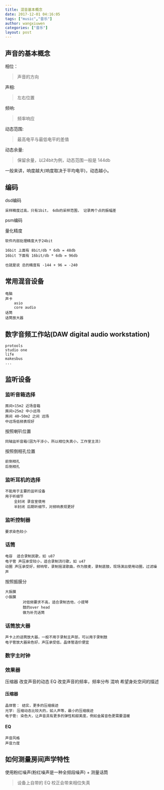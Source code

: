 ```yaml
---
title: 混音基本概念
date: 2017-12-01 04:16:05
tags: ["music","音乐"]
author: wangxiuwen
categories: ["音乐"]
layout: post
---
```


## 声音的基本概念

相位：
>声音的方向

声相:
>左右位置

频响:
>频率响应

动态范围:
>最高电平与最低电平的差值

动态余量:
>保留余量，以24bit为例，动态范围一般是 144db


一般来讲，响度越大(响度取决于平均电平)，动态越小。


## 编码

dsd编码 

	采样精度过高，只有1bit， 6db的采样范围， 记录两个点的振幅差

psm编码


量化精度

	软件内部处理精度大于24bit
	
	16bit 上面有 8bit/db * 6db = 48db
	16bit 下面有 16bit/db * 6db = 96db
	
	也就是说 总的精度有 -144 + 96 = -240
	
## 常用混音设备

	电脑
	声卡
		asio
		core audio
	话筒
	话筒放大器
		
## 数字音频工作站(DAW digital audio workstation)

	protools
	studio one
	life
	makesbus
	...

## 监听设备

### 监听音箱选择

	房间<15m2	近场音箱
	房间>25m2	中小远场
	房间 40~50m2 之间 远场
	中远场低频表现好


按照喇叭位置

	同轴监听音箱(因为干涉小，所以相位失真小，工作室主流)

按照倒相孔位置

	前倒相孔
	后倒相孔
	
	
### 监听耳机的选择

	不能用于主要的监听设备
	用于听细节
		全封闭 录音室使用
		半封闭 后期听细节，对频响表现更好

### 监听控制器

	要求染色较小

### 话筒

	电容  适合录制民歌，如 u87 
	电子管 声压承受较小，适合录制流行歌，如 u47
	动圈 声压承受好，频响窄，录制摇滚歌曲，作为鼓麦，录制底鼓，现场演出使用动圈，过滤噪声
	

按照振膜分

	大振膜 
	小振膜 
			对低频要求不高，适合录制吉他，小提琴
			鼓的over head
			做为补充话筒
			
### 话筒放大器

	声卡上的话筒放大器，一般不用于录制主声部，可以用于录制鼓
	电子管放大器染色好，声压承受低，晶体管造价便宜
	
	
### 数字主时钟

### 效果器

  压缩器
  		改变声音的动态
   EQ
   		改变声音的频率，频率分布
  混响
		希望身处空间的描述
		


#### 压缩器

	晶体管： 结实，更多的压缩痕迹
	光学: 压缩动态比较大的，如人声等，最小的压缩痕迹
	电子管: 染色大，让声音具有更多的弹性和甜美度，例如金属音色更需要温暖

#### EQ

	声音风格
	声音力度

## 如何测量房间声学特性

使用粉红噪声(粉红噪声是一种全频段噪声) + 测量话筒

>设备上自带的 EQ 校正会带来相位失真